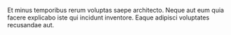 Et minus temporibus rerum voluptas saepe architecto. Neque aut eum quia facere explicabo iste qui incidunt inventore. Eaque adipisci voluptates recusandae aut.